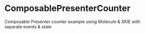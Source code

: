 # ComposablePresenterCounter
Composable Presenter counter example using Molecule &amp; SKIE with separate events &amp; state
